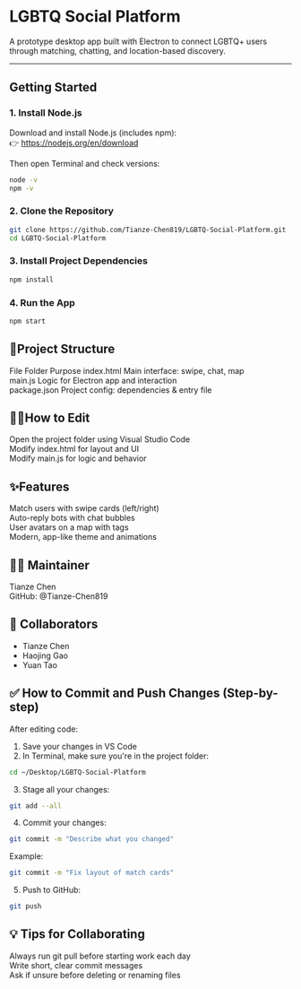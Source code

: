 # LGBTQ Social Platform

A prototype desktop app built with Electron to connect LGBTQ+ users through matching, chatting, and location-based discovery.

---

## Getting Started


### 1. Install Node.js

Download and install Node.js (includes npm):  
👉 https://nodejs.org/en/download

Then open Terminal and check versions:

```bash
node -v
npm -v
```

### 2. Clone the Repository

```bash
git clone https://github.com/Tianze-Chen819/LGBTQ-Social-Platform.git
cd LGBTQ-Social-Platform
```

### 3. Install Project Dependencies

``` bash
npm install
```
### 4. Run the App

```bash
npm start
```



## 📁Project Structure

File Folder	    Purpose
index.html	    Main interface: swipe, chat, map  
main.js	        Logic for Electron app and interaction  
package.json	  Project config: dependencies & entry file  

## 🧑‍💻How to Edit

Open the project folder using Visual Studio Code  
Modify index.html for layout and UI  
Modify main.js for logic and behavior  

## ✨Features

Match users with swipe cards (left/right)  
Auto-reply bots with chat bubbles  
User avatars on a map with tags  
Modern, app-like theme and animations  

## 🙋‍♂️ Maintainer
Tianze Chen  
GitHub: @Tianze-Chen819  

## 👥 Collaborators

- Tianze Chen  
- Haojing Gao  
- Yuan Tao  


## ✅ How to Commit and Push Changes (Step-by-step)
After editing code:  
1. Save your changes in VS Code  
2. In Terminal, make sure you're in the project folder:  
```bash
cd ~/Desktop/LGBTQ-Social-Platform
```
3. Stage all your changes:
```bash
git add --all
```
4. Commit your changes:
```bash
git commit -m "Describe what you changed"
```
Example:
```bash
git commit -m "Fix layout of match cards"
```
5. Push to GitHub:
```bash
git push
```

## 💡 Tips for Collaborating
Always run git pull before starting work each day  
Write short, clear commit messages  
Ask if unsure before deleting or renaming files  
